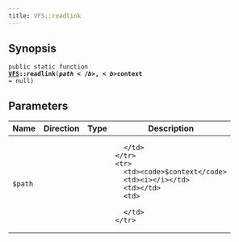 ```yaml
---
title: VFS::readlink
---
```


## Synopsis

<code>public static function <b><a href="VFS">VFS</a>::readlink</b>(<b>$path</b>, <b>$context</b> = null)</code>

## Parameters

<table>
  <thead>
    <tr>
      <th>Name</th>
      <th>Direction</th>
      <th>Type</th>
      <th>Description</th>
    </tr>
  </thead>
  <tbody>
    <tr>
      <td><code>$path</code>
      <td><i></i></td>
      <td></td>
      <td>

      </td>
    </tr>
    <tr>
      <td><code>$context</code>
      <td><i></i></td>
      <td></td>
      <td>

      </td>
    </tr>
  </tbody>
</table>

